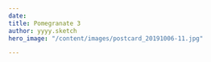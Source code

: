 ```yaml
---
date: 
title: Pomegranate 3
author: yyyy.sketch
hero_image: "/content/images/postcard_20191006-11.jpg"

---
```

